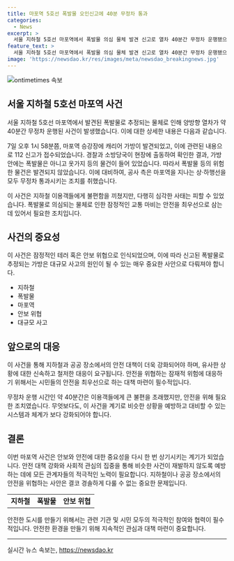 ```yaml
---
title: 마포역 5호선 폭발물 오인신고에 40분 무정차 통과
categories:
  - News
excerpt: >
  서울 지하철 5호선 마포역에서 폭발물 의심 물체 발견 신고로 열차 40분간 무정차 운행됐으나, 폭발물은 아니었음. 가방 속에는 옷가지 등이 들어 있었고, 위험물 발견되지 않아 정상 운행으로 돌아감. 이에 사고 예방을 위해 일시적으로 무정차 운행한 사실.
feature_text: >
  서울 지하철 5호선 마포역에서 폭발물 의심 물체 발견 신고로 열차 40분간 무정차 운행됐으나, 폭발물은 아니었음. 가방 속에는 옷가지 등이 들어 있었고, 위험물 발견되지 않아 정상 운행으로 돌아감. 이에 사고 예방을 위해 일시적으로 무정차 운행한 사실.
image: 'https://newsdao.kr/res/images/meta/newsdao_breakingnews.jpg'
---
```


<p><img src="https://newsdao.kr/res/images/meta/newsdao_breakingnews.jpg" alt="ontimetimes 속보" /></p>

<h2 data-ke-size="size26">서울 지하철 5호선 마포역 사건</h2>

<p>서울 지하철 5호선 마포역에서 발견된 폭발물로 추정되는 물체로 인해 양방향 열차가 약 40분간 무정차 운행된 사건이 발생했습니다. 이에 대한 상세한 내용은 다음과 같습니다.</p>

<p data-ke-size="size16">7일 오후 1시 58분쯤, 마포역 승강장에 캐리어 가방이 발견되었고, 이에 관련된 내용으로 112 신고가 접수되었습니다. 경찰과 소방당국이 현장에 출동하여 확인한 결과, 가방 안에는 폭발물은 아니고 옷가지 등의 물건이 들어 있었습니다. 따라서 폭발물 등의 위험한 물건은 발견되지 않았습니다. 이에 대비하여, 공사 측은 마포역을 지나는 상‧하행선을 모두 무정차 통과시키는 조치를 취했습니다.</p>

<p>이 사건은 지하철 이용객들에게 불편함을 끼쳤지만, 다행히 심각한 사태는 피할 수 있었습니다. 폭발물로 의심되는 물체로 인한 잠정적인 교통 마비는 안전을 최우선으로 삼는 데 있어서 필요한 조치입니다.</p>

<h2 data-ke-size="size26">사건의 중요성</h2>

<p>이 사건은 잠정적인 테러 혹은 안보 위협으로 인식되었으며, 이에 따라 신고된 폭발물로 추정되는 가방은 대규모 사고의 원인이 될 수 있는 매우 중요한 사안으로 다뤄져야 합니다.</p>

<ul>
<li>지하철</li>
<li>폭발물</li>
<li>마포역</li>
<li>안보 위협</li>
<li>대규모 사고</li>
</ul>

<h2 data-ke-size="size26">앞으로의 대응</h2>

<p>이 사건을 통해 지하철과 공공 장소에서의 안전 대책이 더욱 강화되어야 하며, 유사한 상황에 대한 신속하고 철저한 대응이 요구됩니다. 안전을 위협하는 잠재적 위험에 대응하기 위해서는 시민들의 안전을 최우선으로 하는 대책 마련이 필수적입니다.</p>

<p data-ke-size="size16">무정차 운행 시간인 약 40분간은 이용객들에게 큰 불편을 초래했지만, 안전을 위해 필요한 조치였습니다. 무엇보다도, 이 사건을 계기로 비슷한 상황을 예방하고 대비할 수 있는 시스템과 체계가 보다 강화되어야 합니다.</p>

<h2 data-ke-size="size26">결론</h2>

<p>이번 마포역 사건은 안보와 안전에 대한 중요성을 다시 한 번 상기시키는 계기가 되었습니다. 안전 대책 강화와 사회적 관심의 집중을 통해 비슷한 사건이 재발하지 않도록 예방하는 데에 모든 관계자들의 적극적인 노력이 필요합니다. 지하철이나 공공 장소에서의 안전을 위협하는 사안은 결코 경솔하게 다룰 수 없는 중요한 문제입니다.</p>

<table>
  <tr>
    <td style="text-align: center; height: 17px;"><b>지하철</b></td>
    <td style="text-align: center; height: 17px;"><b>폭발물</b></td>
    <td style="text-align: center; height: 17px;"><b>안보 위협</b></td>
  </tr>
</table>

<p data-ke-size="size16">안전한 도시를 만들기 위해서는 관련 기관 및 시민 모두의 적극적인 참여와 협력이 필수적입니다. 안전한 환경을 만들기 위해 지속적인 관심과 대책 마련이 중요합니다.</p>

<hr>
실시간 뉴스 속보는, <a href="https://newsdao.kr" rel="dofollow">https://newsdao.kr</a>


